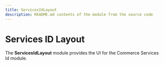 ```yaml
---
title: ServicesIdLayout
description: README.md contents of the module from the source code
---
```


# Services ID Layout

The **ServicesIdLayout** module provides the UI for the Commerce Services Id module.
